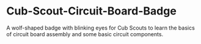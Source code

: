 # Cub-Scout-Circuit-Board-Badge
A wolf-shaped badge with blinking eyes for Cub Scouts to learn the basics of circuit board assembly and some basic circuit components.
